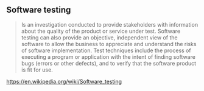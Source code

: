 ## Software testing

> Is an investigation conducted to provide stakeholders with information about the quality of the product or service under test. Software testing can also provide an objective, independent view of the software to allow the business to appreciate and understand the risks of software implementation. Test techniques include the process of executing a program or application with the intent of finding software bugs (errors or other defects), and to verify that the software product is fit for use.

https://en.wikipedia.org/wiki/Software_testing